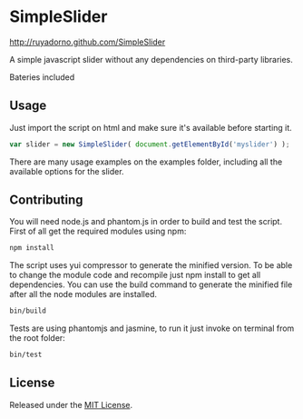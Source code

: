 SimpleSlider
============

http://ruyadorno.github.com/SimpleSlider

A simple javascript slider without any dependencies on third-party libraries.

Bateries included

## Usage ##

Just import the script on html and make sure it's available before starting it.

```js
var slider = new SimpleSlider( document.getElementById('myslider') );
```

There are many usage examples on the examples folder, including all the available options for the slider.

## Contributing ##

You will need node.js and phantom.js in order to build and test the script. First of all get the required modules using npm:

```sh
npm install
```

The script uses yui compressor to generate the minified version. To be able to change the module code and recompile just npm install to get all dependencies. You can use the build command to generate the minified file after all the node modules are installed.

```sh
bin/build
```

Tests are using phantomjs and jasmine, to run it just invoke on terminal from the root folder:

```sh
bin/test
```

## License ##

Released under the [MIT License](http://www.opensource.org/licenses/mit-license.php).
